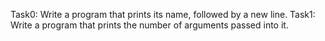 Task0: Write a program that prints its name, followed by a new line.
Task1: Write a program that prints the number of arguments passed into it.

